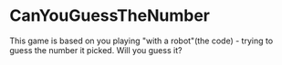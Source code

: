 # CanYouGuessTheNumber
This game is based on you playing "with a robot"(the code) - trying to guess the number it picked. Will you guess it?
